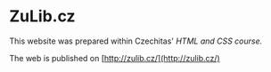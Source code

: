 # ZuLib.cz
This website was prepared within Czechitas' *HTML and CSS course.*

The web is published on [http://zulib.cz/](http://zulib.cz/)
